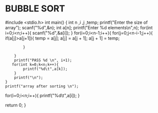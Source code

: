 # BUBBLE SORT
#include <stdio.h>
int main()
{
    int n  ,i ,j ,temp;
   printf("Enter the size of array");
  scanf("%d",&n);
  int a[n];
  printf("Enter %d elements\n",n); 
   for(int i=0;i<n;i++){
 scanf("%d",&a[i]);
}
    for(i=0;i<n-1;i++){
        for(j=0;j<n-i-1;j++){
            if(a[j]>a[j+1]){
             temp = a[j];
                a[j] = a[j + 1];
                a[j + 1] = temp;
                
            } 
             
        }
        printf("PASS %d \n", i+1);
       for(int k=0;k<n;k++){
            printf("%d\t",a[k]);
        }
        printf("\n");
    }
    printf("array after sorting \n");
   for(i=0;i<n;i++){
            printf("%d\t",a[i]);
        }
       
 return 0;
}
  
